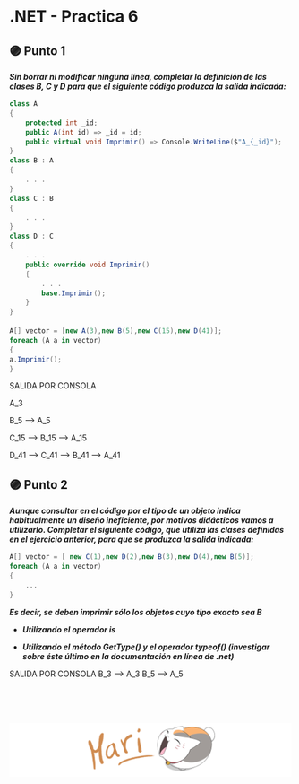 # .NET - Practica 6


## 🟣 Punto 1

***Sin borrar ni modificar ninguna línea, completar la definición de las clases B, C y D para que el siguiente código produzca la salida indicada:***

~~~c#
class A
{
    protected int _id;
    public A(int id) => _id = id;
    public virtual void Imprimir() => Console.WriteLine($"A_{_id}");
}
class B : A
{
    . . .
}
class C : B
{
    . . .
}
class D : C
{
    . . .
    public override void Imprimir()
    {
        . . .
        base.Imprimir();
    }
}

A[] vector = [new A(3),new B(5),new C(15),new D(41)];
foreach (A a in vector)
{
a.Imprimir();
}
~~~

SALIDA POR CONSOLA

A_3

B_5 --> A_5

C_15 --> B_15 --> A_15

D_41 --> C_41 --> B_41 --> A_41


## 🟣 Punto 2

***Aunque consultar en el código por el tipo de un objeto indica habitualmente un diseño ineficiente, por motivos didácticos vamos a utilizarlo. Completar el siguiente código, que utiliza las clases definidas en el ejercicio anterior, para que se produzca la salida indicada:***

~~~c#
A[] vector = [ new C(1),new D(2),new B(3),new D(4),new B(5)];
foreach (A a in vector)
{
    ...
}
~~~

***Es decir, se deben imprimir sólo los objetos cuyo tipo exacto sea B***

* ***Utilizando el operador is***

* ***Utilizando el método GetType() y el operador typeof() (investigar sobre éste último en la documentación en línea de .net)***

SALIDA POR CONSOLA
B_3 --> A_3
B_5 --> A_5



<br>
<br>
<br>


<p><img align="center" src="https://github.com/Marimari2342/Marimari2342/blob/main/firmagith.png" alt="marigit"/></p>
